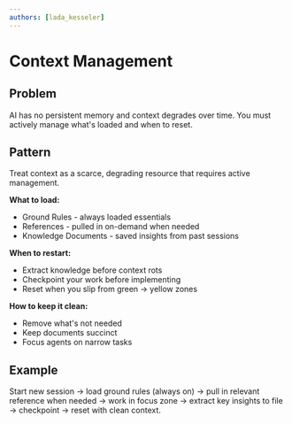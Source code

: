 ```yaml
---
authors: [lada_kesseler]
---
```


# Context Management

## Problem
AI has no persistent memory and context degrades over time. You must actively manage what's loaded and when to reset.

## Pattern
Treat context as a scarce, degrading resource that requires active management.

**What to load:**
- Ground Rules - always loaded essentials
- References - pulled in on-demand when needed
- Knowledge Documents - saved insights from past sessions

**When to restart:**
- Extract knowledge before context rots
- Checkpoint your work before implementing
- Reset when you slip from green → yellow zones

**How to keep it clean:**
- Remove what's not needed
- Keep documents succinct
- Focus agents on narrow tasks

## Example
Start new session → load ground rules (always on) → pull in relevant reference when needed → work in focus zone → extract key insights to file → checkpoint → reset with clean context.
